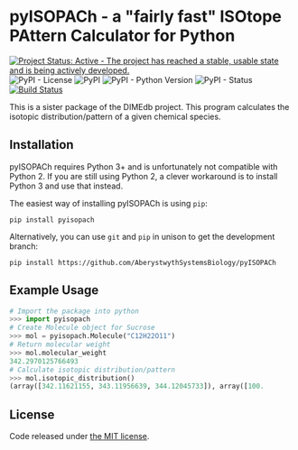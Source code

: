 # pyISOPACh - a "fairly fast" ISOtope PAttern Calculator for Python

[![Project Status: Active - The project has reached a stable, usable state and is being actively developed.](http://www.repostatus.org/badges/0.1.0/active.svg)](http://www.repostatus.org/#active)
![PyPI - License](https://img.shields.io/pypi/l/pyISOPACh)
![PyPI](https://img.shields.io/pypi/v/pyisopach)
![PyPI - Python Version](https://img.shields.io/pypi/pyversions/pyisopach)
![PyPI - Status](https://img.shields.io/pypi/status/pyisopach)
[![Build Status](https://travis-ci.org/AberystwythSystemsBiology/pyISOpach.svg?branch=master)](https://travis-ci.org/AberystwythSystemsBiology/pyISOpach)

This is a sister package of the DIMEdb project. This program calculates the isotopic distribution/pattern of a given chemical species.

## Installation

pyISOPACh requires Python 3+ and is unfortunately not compatible with Python 2. If you are still using Python 2, a clever workaround is to install Python 3 and use that instead.

The easiest way of installing pyISOPACh is using ```pip```:

```
pip install pyisopach
```

Alternatively, you can use ```git``` and ```pip``` in unison to get the development branch:

```
pip install https://github.com/AberystwythSystemsBiology/pyISOPACh
```

## Example Usage

```python
# Import the package into python
>>> import pyisopach
# Create Molecule object for Sucrose
>>> mol = pyisopach.Molecule("C12H22O11")
# Return molecular weight
>>> mol.molecular_weight
342.2970125766493
# Calculate isotopic distribution/pattern
>>> mol.isotopic_distribution()
(array([342.11621155, 343.11956639, 344.12045733]), array([100.        ,  12.97887395,   2.260493  ]))
```

## License
Code released under [the MIT license](https://github.com/AberystwythSystemsBiology/pyISOPACh/blob/master/LICENSE).
